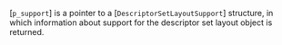 [`p_support`] is a pointer to a [`DescriptorSetLayoutSupport`]
structure, in which information about support for the descriptor set
layout object is returned.